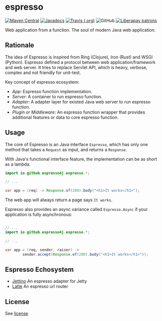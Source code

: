 # espresso

[![Maven Central](https://img.shields.io/maven-central/v/io.github.espresso4j/espresso.svg)](https://search.maven.org/artifact/io.github.espresso4j/espresso)
[![Javadocs](http://www.javadoc.io/badge/io.github.espresso4j/espresso.svg)](http://www.javadoc.io/doc/io.github.espresso4j/espresso)
[![Travis (.org)](https://img.shields.io/travis/espresso4j/espresso.svg)](https://travis-ci.org/espresso4j/espresso)
![GitHub](https://img.shields.io/github/license/espresso4j/espresso.svg)
[![Liberapay patrons](https://img.shields.io/liberapay/patrons/Sunng.svg)](https://liberapay.com/Sunng/donate)

Web application from a function. The soul of modern Java web
application.

## Rationale

The idea of Espresso is inspired from Ring (Clojure), Iron (Rust) and
WSGI (Python). Espresso defined a protocol between web
application/framework and web server. It tries to replace Servlet API,
which is heavy, verbose, complex and not friendly for unit-test.

Key concept of espresso ecosystem:

* *App*: Espresso function implementation.
* *Server*: A container to run espresso function.
* *Adapter*: A adapter layer for existed Java web server to run
  espresso function.
* *Plugin or Middleware*: An espresso function wrapper that provides
  additional features or data to core espresso function.

## Usage

The core of Espresso is an Java interface `Espresso`, which has only
one method that takes a `Request` as input, and returns a `Response`.

With Java's functional interface feature, the implementation can be as
short as a lambda.

```java
import io.github.espresso4j.espresso.*;

// ...

var app = (req) -> Response.of(200).body("<h1>It works</h1>");
```

The web app will always return a page says `It works`.

Espresso also provides an async variance called `Espresso.Async` if
your application is fully asynchronous:

```java

// ...
import io.github.espresso4j.espresso.*;

// ...

var app = (req, sender, raiser) ->
        sender.accept(Response.of(200).body("<h1>It works</h1>"));
```

## Espresso Echosystem

* [Jettino](https://github.com/espresso4j/jettino) An espresso adapter
  for Jetty
* [Latte](https://github.com/espresso4j/latte) An espresso url router

## License

See [license](https://github.com/espresso4j/espresso/blob/master/LICENSE)
